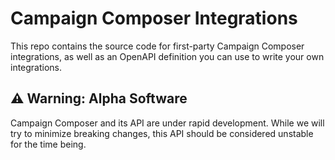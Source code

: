 # Campaign Composer Integrations

This repo contains the source code for first-party Campaign Composer integrations, as well as an OpenAPI definition you can use to write your own integrations.

## ⚠ Warning: Alpha Software

Campaign Composer and its API are under rapid development. While we will try to minimize breaking changes, this API should be considered unstable for the time being.
